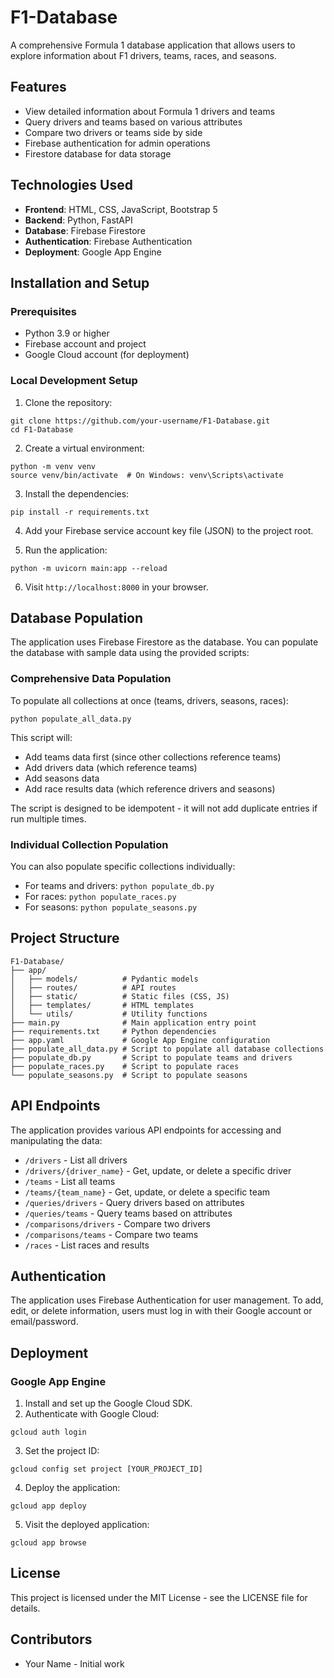 # F1-Database

A comprehensive Formula 1 database application that allows users to explore information about F1 drivers, teams, races, and seasons.

## Features

- View detailed information about Formula 1 drivers and teams
- Query drivers and teams based on various attributes
- Compare two drivers or teams side by side
- Firebase authentication for admin operations
- Firestore database for data storage

## Technologies Used

- **Frontend**: HTML, CSS, JavaScript, Bootstrap 5
- **Backend**: Python, FastAPI
- **Database**: Firebase Firestore
- **Authentication**: Firebase Authentication
- **Deployment**: Google App Engine

## Installation and Setup

### Prerequisites

- Python 3.9 or higher
- Firebase account and project
- Google Cloud account (for deployment)

### Local Development Setup

1. Clone the repository:
```
git clone https://github.com/your-username/F1-Database.git
cd F1-Database
```

2. Create a virtual environment:
```
python -m venv venv
source venv/bin/activate  # On Windows: venv\Scripts\activate
```

3. Install the dependencies:
```
pip install -r requirements.txt
```

4. Add your Firebase service account key file (JSON) to the project root.

5. Run the application:
```
python -m uvicorn main:app --reload
```

6. Visit `http://localhost:8000` in your browser.

## Database Population

The application uses Firebase Firestore as the database. You can populate the database with sample data using the provided scripts:

### Comprehensive Data Population

To populate all collections at once (teams, drivers, seasons, races):

```
python populate_all_data.py
```

This script will:
- Add teams data first (since other collections reference teams)
- Add drivers data (which reference teams)
- Add seasons data
- Add race results data (which reference drivers and seasons)

The script is designed to be idempotent - it will not add duplicate entries if run multiple times.

### Individual Collection Population

You can also populate specific collections individually:

- For teams and drivers: `python populate_db.py`
- For races: `python populate_races.py`
- For seasons: `python populate_seasons.py`

## Project Structure

```
F1-Database/
├── app/
│   ├── models/          # Pydantic models
│   ├── routes/          # API routes
│   ├── static/          # Static files (CSS, JS)
│   ├── templates/       # HTML templates
│   └── utils/           # Utility functions
├── main.py              # Main application entry point
├── requirements.txt     # Python dependencies
├── app.yaml             # Google App Engine configuration
├── populate_all_data.py # Script to populate all database collections
├── populate_db.py       # Script to populate teams and drivers
├── populate_races.py    # Script to populate races
└── populate_seasons.py  # Script to populate seasons
```

## API Endpoints

The application provides various API endpoints for accessing and manipulating the data:

- `/drivers` - List all drivers
- `/drivers/{driver_name}` - Get, update, or delete a specific driver
- `/teams` - List all teams
- `/teams/{team_name}` - Get, update, or delete a specific team
- `/queries/drivers` - Query drivers based on attributes
- `/queries/teams` - Query teams based on attributes
- `/comparisons/drivers` - Compare two drivers
- `/comparisons/teams` - Compare two teams
- `/races` - List races and results

## Authentication

The application uses Firebase Authentication for user management. To add, edit, or delete information, users must log in with their Google account or email/password.

## Deployment

### Google App Engine

1. Install and set up the Google Cloud SDK.
2. Authenticate with Google Cloud:
```
gcloud auth login
```

3. Set the project ID:
```
gcloud config set project [YOUR_PROJECT_ID]
```

4. Deploy the application:
```
gcloud app deploy
```

5. Visit the deployed application:
```
gcloud app browse
```

## License

This project is licensed under the MIT License - see the LICENSE file for details.

## Contributors

- Your Name - Initial work